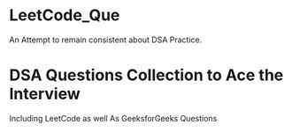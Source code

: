 # LeetCode_Que
An Attempt to remain consistent about DSA Practice.


<h1> DSA Questions Collection to Ace the Interview </h1>

Including LeetCode as well As GeeksforGeeks Questions
